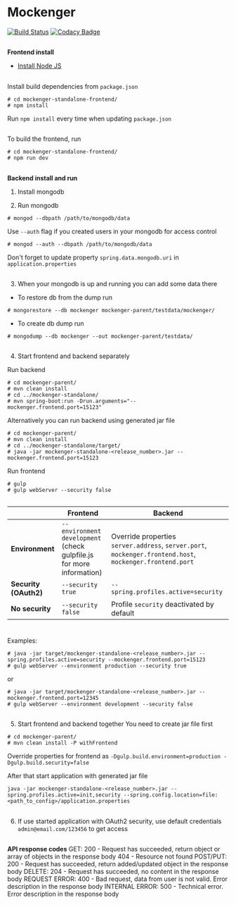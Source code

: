 # Mockenger #
[![Build Status](https://semaphoreci.com/api/v1/dryazanov/mockenger/branches/develop/badge.svg)](https://semaphoreci.com/dryazanov/mockenger)
[![Codacy Badge](https://api.codacy.com/project/badge/grade/4cfcf88539ba49be8ed773807b312405)](https://www.codacy.com/app/dryazanov/mockenger)
##
##
**Frontend install**

* [Install Node JS](https://nodejs.org)


##
Install build dependencies from `package.json`
```
# cd mockenger-standalone-frontend/
# npm install
```
Run `npm install` every time when updating `package.json`


##
To build the frontend, run

```
# cd mockenger-standalone-frontend/
# npm run dev
```

##
##
**Backend install and run**

1) Install mongodb

2) Run mongodb
```
# mongod --dbpath /path/to/mongodb/data
```

Use `--auth` flag if you created users in your mongodb for access control
```
# mongod --auth --dbpath /path/to/mongodb/data
```
Don't forget to update property `spring.data.mongodb.uri` in `application.properties`


##
3) When your mongodb is up and running you can add some data there

 - To restore db from the dump run

```
# mongorestore --db mockenger mockenger-parent/testdata/mockenger/
```

 - To create db dump run

```
# mongodump --db mockenger --out mockenger-parent/testdata/
```

##
4) Start frontend and backend separately

Run backend
```
# cd mockenger-parent/
# mvn clean install
# cd ../mockenger-standalone/
# mvn spring-boot:run -Drun.arguments="--mockenger.frontend.port=15123"
```

Alternatively you can run backend using generated jar file
```
# cd mockenger-parent/
# mvn clean install
# cd ../mockenger-standalone/target/
# java -jar mockenger-standalone-<release_number>.jar --mockenger.frontend.port=15123
```

Run frontend
```
# gulp
# gulp webServer --security false
```

##
|                       | Frontend                            | Backend                               |
|-----------------------|-------------------------------------|---------------------------------------|
| **Environment**       | `--environment development` (check gulpfile.js for more information) | Override properties `server.address`, `server.port`, `mockenger.frontend.host`, `mockenger.frontend.port` |
| **Security (OAuth2)** | `--security true` | `--spring.profiles.active=security` |
| **No security**       | `--security false` | Profile `security` deactivated by default |

#
Examples:
```
# java -jar target/mockenger-standalone-<release_number>.jar --spring.profiles.active=security --mockenger.frontend.port=15123
# gulp webServer --environment production --security true
```
or
```
# java -jar target/mockenger-standalone-<release_number>.jar --mockenger.frontend.port=12345
# gulp webServer --environment development --security false
```

##
5) Start frontend and backend together
You need to create jar file first
```
# cd mockenger-parent/
# mvn clean install -P withFrontend
```

Override properties for frontend as `-Dgulp.build.environment=production -Dgulp.build.security=false`


After that start application with generated jar file
```
java -jar mockenger-standalone-<release_number>.jar --spring.profiles.active=init,security --spring.config.location=file:<path_to_config>/application.properties
```

##
6) If use started application with OAuth2 security, use default credentials `admin@email.com/123456` to get access

##
##
**API response codes**
GET: 200 - Request has succeeded, return object or array of objects in the response body 404 - Resource not found
POST/PUT: 200 - Request has succeeded, return added/updated object in the response body
DELETE: 204 - Request has succeeded, no content in the response body
REQUEST ERROR: 400 - Bad request, data from user is not valid. Error description in the response body
INTERNAL ERROR: 500 - Technical error. Error description in the response body
